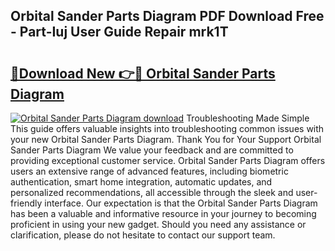 ## Orbital Sander Parts Diagram PDF Download Free - Part-Iuj User Guide Repair mrk1T

# <h2><a href="http://dfmrco.blite.top/?on=Orbital+Sander+Parts+Diagram">🔗Download New 👉🔴 Orbital Sander Parts Diagram</a></h2>

[![Orbital Sander Parts Diagram download](https://i.imgur.com/lujVjoI.png)](http://dfmrco.blite.top/?on=Orbital+Sander+Parts+Diagram)
Troubleshooting Made Simple This guide offers valuable insights into troubleshooting common issues with your new Orbital Sander Parts Diagram. Thank You for Your Support Orbital Sander Parts Diagram We value your feedback and are committed to providing exceptional customer service. Orbital Sander Parts Diagram offers users an extensive range of advanced features, including biometric authentication, smart home integration, automatic updates, and personalized recommendations, all accessible through the sleek and user-friendly interface. Our expectation is that the Orbital Sander Parts Diagram has been a valuable and informative resource in your journey to becoming proficient in using your new gadget. Should you need any assistance or clarification, please do not hesitate to contact our support team.
